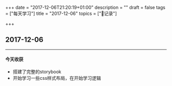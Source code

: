 +++
date = "2017-12-06T21:20:19+01:00"
description = ""
draft = false
tags = ["每天学习"]
title = "2017-12-06"
topics = ["记录"]

+++

## 2017-12-06

---
#### 今天收获

* 搭建了完整的storybook
* 开始学习一些css样式布局，在开始学习逻辑